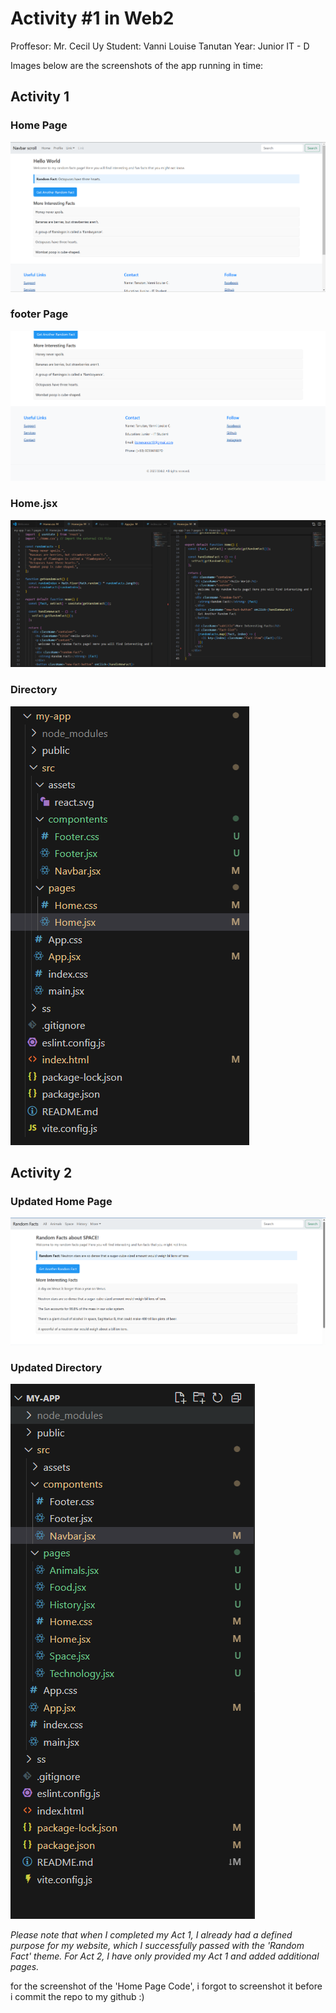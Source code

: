 # Activity #1 in Web2 
Proffesor: Mr. Cecil Uy
Student: Vanni Louise Tanutan 
Year: Junior IT - D


Images below are the screenshots of the app running in time: 
## Activity 1
### Home Page 
<img src="ss\home.png">

### footer Page 
<img src="ss\footer.png">

### Home.jsx 
<img src="ss\home.jsx.png">

### Directory 
<img src="ss\directory.png">

## Activity 2
### Updated Home Page
<img src="ss\home1.2.png">

### Updated Directory
<img src="ss\update-act-2.png">


_Please note that when I completed my Act 1, I already had a defined purpose for my website, which I successfully passed with the 'Random Fact' theme. For Act 2, I have only provided my Act 1 and added additional pages._

for the screenshot of the 'Home Page Code', i forgot to screenshot it before i commit the repo to my github :)
